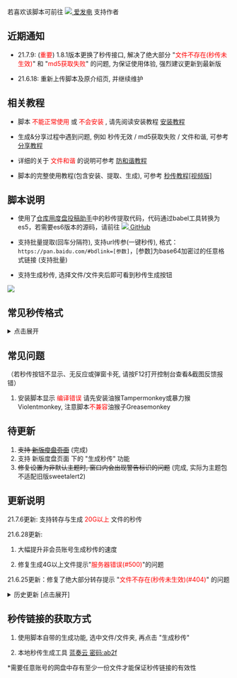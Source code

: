 若喜欢该脚本可前往 [![](https://static.afdiancdn.com/favicon.ico) 爱发电](https://afdian.net/@mengzonefire) 支持作者

## 近期通知

* 21.7.9: (<span style="color: red;">重要</span>) 1.8.1版本更换了秒传接口, 解决了绝大部分 "<span style="color: red;">文件不存在(秒传未生效)</span>" 和 "<span style="color: red;">md5获取失败</span>" 的问题, 为保证使用体验, 强烈建议更新到最新版

* 21.6.18: 重新上传脚本及原介绍页, 并继续维护

## 相关教程

* 脚本<span style="color: red;"> 不能正常使用 </span>或<span style="color: red;"> 不会安装 </span>, 请先阅读安装教程 [安装教程](https://shimo.im/docs/Jqf8y260KuofSb4K/)

* 生成&分享过程中遇到问题, 例如 秒传无效 / md5获取失败 / 文件和谐, 可参考 [分享教程](https://shimo.im/docs/TZ1JJuEjOM0wnFDH/)

* 详细的关于 <span style="color: red;">文件和谐</span> 的说明可参考 [防和谐教程](https://shimo.im/docs/DGdDwPwTDhvyq6KX/)

* 脚本的完整使用教程(包含安装、提取、生成), 可参考 [秒传教程[视频版]](https://www.bilibili.com/video/BV1E5411H76K)

## 脚本说明

* 使用了[仓库用度盘投稿助手](https://greasyfork.org/zh-CN/scripts/3285)中的秒传提取代码，代码通过babel工具转换为es5，若需要es6版本的源码，请前往 [![](https://github.githubassets.com/favicons/favicon.png) GitHub](https://github.com/mengzonefire/my_web_script/blob/main/%E7%A7%92%E4%BC%A0%E9%93%BE%E6%8E%A5%E6%8F%90%E5%8F%96/%E7%A7%92%E4%BC%A0%E9%93%BE%E6%8E%A5%E6%8F%90%E5%8F%96(es6).js)

* 支持批量提取(回车分隔符), 支持url传参(一键秒传), 格式：`https://pan.baidu.com/#bdlink=[参数]`，[参数]为base64加密过的任意格式链接 (支持批量)

* 支持生成秒传, 选择文件/文件夹后即可看到秒传生成按钮

![](https://pic.rmb.bdstatic.com/bjh/1cb5384f4b7cd3fc5a07b42ef45bfe93.png)


## 常见秒传格式

<details>
<summary>点击展开</summary>

<ul><li><p>梦姬标准/标准码: D5AABEFC3290F7A3C09912228B136D0C#821A9F0D27FCD19C80474D2140ED2D85#6467659#test.exe</p></li><li><p>PanDL格式: bdpan://dGVzdC5leGV8NjQ2NzY1OXxENUFBQkVGQzMyOTBGN0EzQzA5OTEyMjI4QjEzNkQwQ3w4MjFBOUYwRDI3RkNEMTlDODA0NzREMjE0MEVEMkQ4NQ==</p></li><li><p>PCS-GO格式: BaiduPCS-Go rapidupload -length=6467659 -md5=D5AABEFC3290F7A3C09912228B136D0C -slicemd5=821A9F0D27FCD19C80474D2140ED2D85 &quot;/test.exe&quot;</p></li></ul>

</details>

## 常见问题

（若秒传按钮不显示、无反应或弹窗卡死, 请按F12打开控制台查看&截图反馈报错）

1. 安装脚本显示 <span style="color: red;">编译错误</span> 请先安装油猴Tampermonkey或暴力猴Violentmonkey, 注意脚本<span style="color: red;">不兼容</span>油猴子Greasemonkey

## 待更新
1. ~~支持 [新版度盘页面](https://pan.baidu.com/disk/main?from=oldversion#/index)~~ (完成)
2. 支持 新版度盘页面 下的 "生成秒传" 功能
3. ~~修复设置为非默认主题时, 窗口内会出现警告标识的问题~~ (完成, 实际为主题包不适配旧版sweetalert2)

## 更新说明

21.7.6更新: 支持转存与生成 <span style="color: red;">20G以上</span> 文件的秒传

21.6.28更新: 

1. 大幅提升非会员账号生成秒传的速度

2. 修复生成4G以上文件提示"<span style="color: red;">服务器错误(#500)</span>"的问题

21.6.25更新：修复了绝大部分转存提示 "<span style="color: red;">文件不存在(秒传未生效)(#404)</span>" 的问题

<details>
<summary>历史更新 [点击展开]</summary>

<p>21.6.24更新：修复从yun.baidu.com进入时, 弹窗提示 &quot;bdskoten获取失败&quot; 的问题</p>

<p>21.6.23更新：将sweetalert2和设置内的主题包升级到最新版(适配主题后修复了 待更新#3)</p>

<p>21.6.18更新：转存秒传添加bdstoken参数, 防止报错&quot;转存失败(#2)&quot;, 并支持了新版度盘页面下的转存功能:</p>

<p><img alt="" src="https://pic.rmb.bdstatic.com/bjh/ed9647f2c8d16a8a6fb74d42e51626cf.png"/></p>

<p>21.6.18更新：移除<span style="color: red;"> 修复下载 </span>功能(已在21年4月上旬失效), 后续不会再考虑修复该功能</p>

<p>21.3.30更新：修复部分秒传转存提示 &quot;文件不存在&quot; 或 &quot;md5不匹配&quot;, 有该情况的请务必更新到1.6.7版本</p>

<p>21.3.29更新：新增<span style="color: red;"> 直接修复下载 </span>功能，无需秒传即可修复下载，感谢TkzcM的帮助</p>

<p><span style="color: red;">注意:</span> 后续测试发现1.6.1和1.6.2版本该功能有可能使原文件丢失, 若需要使用该功能请务必更新到1.6.3以上版本</p>

<p><span style="color: red;">注意2:</span> 由于实现机制不同, &quot;直接修复&quot; 的成功率相对 &quot;转存的修复&quot; 较低, 至少一半以上的文件无法修复(弹窗提示 &quot;不支持修复&quot;), 目前暂时未找到解决方法</p>

<p><img alt="" src="https://pic.rmb.bdstatic.com/bjh/5e05f7c1f772451b8efce938280bcaee.png"/></p>

<p>21.3.16更新：秒传转存新增<span style="color: red;"> 修复下载 </span>功能，可修复绝大部分无法下载的文件 (需有秒传链接并在转存时勾选修复选项)</p>

<p><img alt="" src="https://pic.rmb.bdstatic.com/bjh/822bf85e8b663f352c65f04a50a305e1.png"/></p>

<p>21.2.26更新：若在更新1.5.0版本后出现秒传按钮不显示的问题, 请尝试更新到1.5.5版本</p>

<p>21.2.11更新：<a href="https://shimo.im/docs/TZ1JJuEjOM0wnFDH/">分享教程</a> 更新, 原教程的 &quot;固实压缩+加密文件名&quot; 已无法再防和谐(在度盘移动端依旧可以在线解压), 目前有效的防和谐方法请参考教程内的 &quot;<span style="color: red;">双层压缩</span>&quot;</p>

<p>21.1.28更新：兼容了暴力猴插件, 添加更换主题功能, 优化部分代码逻辑</p>

<p>21.1.11更新：若1.4.0版本出现 &quot;转存失败&quot; 的情况, 请更新1.4.4版本</p>

<p>20.12.18更新：不再支持暴力猴violentmonkey2.12.8以上插件, 使用该插件的用户请降级插件或改用油猴插件Tampermonkey</p>

<p>若使用1.3.5版本时出现一键秒传(解base64)不可用的情况, 请将脚本更新至1.3.6以上</p>

<p>20.11.12更新：若1.2.9版本出现秒传按钮不显示的情况, 请更新1.3.0版本</p>

<p>20.11.5更新：若出现转存时路径留空转存无反应的情况, 请更新1.2.7版本</p>

<p>20.11.2更新：</p>

<ol><li><p>加入了生成秒传的功能, 选择文件/文件夹后即可看到秒传生成按钮</p></li><li><p>增加了跳转目录的功能, 若在秒传转存时有输入保存路径, 转存完成后可以看到跳转按钮</p></li></ol>

</details>

## 秒传链接的获取方式

1. 使用脚本自带的生成功能, 选中文件/文件夹, 再点击 "生成秒传"

2. 本地秒传生成工具 [蓝奏云 密码:ab2f](https://wwe.lanzoui.com/b01u0yqvi)

*需要任意账号的网盘中存有至少一份文件才能保证秒传链接的有效性